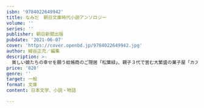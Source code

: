 ```yaml
---
isbn: '9784022649942'
title: なみだ　朝日文庫時代小説アンソロジー
volume: ''
series: ''
publisher: 朝日新聞出版
pubdate: '2021-06-07'
cover: 'https://cover.openbd.jp/9784022649942.jpg'
author: 細谷正充／編集
description: >-
  貧しい娘たちの幸せを願う蚊帳商のご隠居「松葉緑」、親子３代で営む大繁盛の菓子屋「カスドース」、訳ありの旅人と常連たちが集う街道沿いの居酒屋「『なるみ屋』の客」など、ほろりと泣けて心が温まる傑作７編。
price: '820'
genre: ''
target: 一般
format: 文庫
content: 日本文学、小説・物語

---
```

